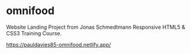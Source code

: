 # omnifood
Website Landing Project from Jonas Schmedtmann Responsive HTML5 & CSS3 Training Course.

https://pauldavies85-omnifood.netlify.app/
